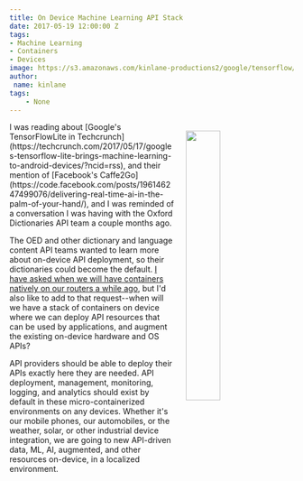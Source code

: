 ```yaml
---
title: On Device Machine Learning API Stack
date: 2017-05-19 12:00:00 Z
tags:
- Machine Learning
- Containers
- Devices
image: https://s3.amazonaws.com/kinlane-productions2/google/tensorflow/tensorflow-lite-images.jpg
author:
 name: kinlane
tags:
    - None
---
```

<p><img style="padding: 15px;" src="https://s3.amazonaws.com/kinlane-productions2/google/tensorflow/tensorflow-lite-images.jpg" align="right" width="35%" /></p>
I was reading about [Google's TensorFlowLite in Techcrunch](https://techcrunch.com/2017/05/17/googles-tensorflow-lite-brings-machine-learning-to-android-devices/?ncid=rss), and their mention of [Facebook's Caffe2Go](https://code.facebook.com/posts/196146247499076/delivering-real-time-ai-in-the-palm-of-your-hand/), and I was reminded of a conversation I was having with the Oxford Dictionaries API team a couple months ago. 

The OED and other dictionary and language content API teams wanted to learn more about on-device API deployment, so their dictionaries could become the default. [I have asked when we will have containers natively on our routers a while ago](http://kinlane.com/2015/01/21/when-will-my-router-have-docker-containers-by-default/), but I'd also like to add to that request--when will we have a stack of containers on device where we can deploy API resources that can be used by applications, and augment the existing on-device hardware and OS APIs?

API providers should be able to deploy their APIs exactly here they are needed. API deployment, management, monitoring, logging, and analytics should exist by default in these micro-containerized environments on any devices. Whether it's our mobile phones, our automobiles, or the weather, solar, or other industrial device integration, we are going to new API-driven data, ML, AI, augmented, and other resources on-device, in a localized environment.